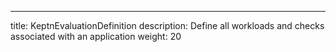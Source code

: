 ---
title: KeptnEvaluationDefinition
description: Define all workloads and checks associated with an application
weight: 20
